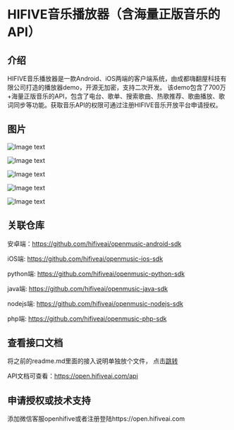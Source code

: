 HIFIVE音乐播放器（含海量正版音乐的API）
=======================

## 介绍

HIFIVE音乐播放器是一款Android、iOS两端的客户端系统，由成都嗨翻屋科技有限公司打造的播放器demo，开源无加密，支持二次开发。
该demo包含了700万+海量正版音乐的API，包含了电台、歌单、搜索歌曲、热歌推荐、歌曲播放、歌词同步等功能。获取音乐API的权限可通过注册HIFIVE音乐开放平台申请授权。

## 图片

![Image text](https://hifive-open-sdk.s3.cn-northwest-1.amazonaws.com.cn/image/sdk/4A843937-F639-4f1d-8A55-0A1734A72FD6.png)

![Image text](https://hifive-open-sdk.s3.cn-northwest-1.amazonaws.com.cn/image/sdk/840036AB-6684-4d95-A663-05C5AD3787B0.png)

![Image text](https://hifive-open-sdk.s3.cn-northwest-1.amazonaws.com.cn/image/sdk/F61F1D78-18C7-486f-80D8-49D2CB26140E.png)

![Image text](https://hifive-open-sdk.s3.cn-northwest-1.amazonaws.com.cn/image/sdk/89DBEC8F-8C1E-446e-85DB-6B6B03C462A9.png)

![Image text](https://hifive-open-sdk.s3.cn-northwest-1.amazonaws.com.cn/image/sdk/74DF12E9-4CCE-45d6-AB17-09918847CF49.png)

## 关联仓库

安卓端：https://github.com/hifiveai/openmusic-android-sdk

iOS端: https://github.com/hifiveai/openmusic-ios-sdk

python端: https://github.com/hifiveai/openmusic-python-sdk

java端: https://github.com/hifiveai/openmusic-java-sdk

nodejs端: https://github.com/hifiveai/openmusic-nodejs-sdk

php端: https://github.com/hifiveai/openmusic-php-sdk


## 查看接口文档

将之前的readme.md里面的接入说明单独放个文件， 点击[跳转](../API.md)

API文档可查看：https://open.hifiveai.com/api

## 申请授权或技术支持

添加微信客服openhifive或者注册登陆https://open.hifiveai.com